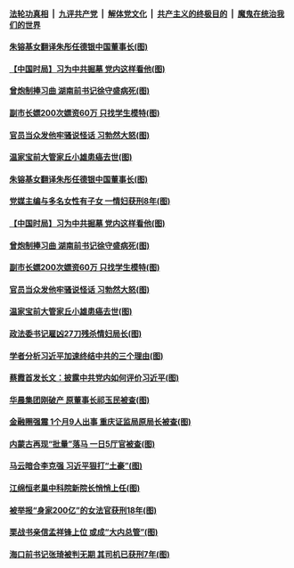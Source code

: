 ####  [法轮功真相](../../../../basic/blob/master/README.md?t=12080002) &nbsp;|&nbsp; [九评共产党](../../../../9ping.md/blob/master/README.md?t=12080002) &nbsp;|&nbsp; [解体党文化](../../../../jtdwh.md/blob/master/README.md?t=12080002)  &nbsp;|&nbsp; [共产主义的终极目的](../../../../gczydzjmd.md/blob/master/README.md?t=12080002) &nbsp;|&nbsp; [魔鬼在统治我们的世界](../../../../mgztzwmdsj.md/blob/master/README.md?t=12080002) 

#### [朱镕基女翻译朱彤任德银中国董事长(图)](../pages/p2/954959.md?t=12080002) 

#### [【中国时局】习为中共掘墓 党内这样看他(图)](../pages/p2/954902.md?t=12080002) 

#### [曾炮制捧习曲 湖南前书记徐守盛病死(图)](../pages/p2/954914.md?t=12080002) 

#### [副市长嫖200次嫖资60万 只找学生模特(图)](../pages/p2/954893.md?t=12080002) 

#### [官员当众发他牢骚说怪话 习勃然大怒(图)](../pages/p2/954878.md?t=12080002) 

#### [温家宝前大管家丘小雄患癌去世(图)](../pages/p2/954873.md?t=12080002) 

#### [朱镕基女翻译朱彤任德银中国董事长(图)](../pages/p2/954959.md?t=12080002) 

#### [党媒主编与多名女性有子女 一情妇获刑8年(图)](../pages/p2/954948.md?t=12080002) 

#### [【中国时局】习为中共掘墓 党内这样看他(图)](../pages/p2/954902.md?t=12080002) 

#### [曾炮制捧习曲 湖南前书记徐守盛病死(图)](../pages/p2/954914.md?t=12080002) 

#### [副市长嫖200次嫖资60万 只找学生模特(图)](../pages/p2/954893.md?t=12080002) 


#### [官员当众发他牢骚说怪话 习勃然大怒(图)](../pages/p2/954878.md?t=12080002) 

#### [温家宝前大管家丘小雄患癌去世(图)](../pages/p2/954873.md?t=12080002) 

#### [政法委书记雇凶27刀残杀情妇局长(图)](../pages/p2/954833.md?t=12080002) 

#### [学者分析习近平加速终结中共的三个理由(图)](../pages/p2/954812.md?t=12080002) 

#### [蔡霞首发长文：披露中共党内如何评价习近平(图)](../pages/p2/954811.md?t=12080002) 

#### [华晨集团刚破产 原董事长祁玉民被查(图)](../pages/p2/954801.md?t=12080002) 

#### [金融圈强震 1个月9人出事 重庆证监局原局长被查(图)](../pages/p2/954796.md?t=12080002) 

#### [内蒙古再现“批量”落马 一日5厅官被查(图)](../pages/p2/954789.md?t=12080002) 


#### [马云暗合李克强 习近平狠打“土豪”(图)](../pages/p2/954599.md?t=12080002) 

#### [江绵恒老巢中科院新院长悄悄上任(图)](../pages/p2/954729.md?t=12080002) 

#### [被举报“身家200亿”的女法官获刑18年(图)](../pages/p2/954718.md?t=12080002) 

#### [栗战书亲信孟祥锋上位 或成“大内总管”(图)](../pages/p2/954681.md?t=12080002) 

#### [海口前书记张琦被判无期 其司机已获刑7年(图)](../pages/p2/954668.md?t=12080002) 


